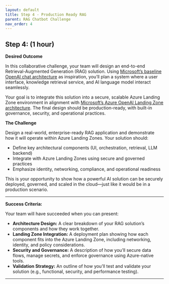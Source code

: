 ```yaml
---
layout: default
title: Step 4 - Production Ready RAG
parent: RAG Chatbot Challenge
nav_order: 4
---
```


## Step 4:  (1 hour)

**Desired Outcome**

In this collaborative challenge, your team will design an end-to-end Retrieval-Augmented Generation (RAG) solution. Using [Microsoft’s baseline OpenAI chat architecture](https://learn.microsoft.com/en-us/azure/architecture/ai-ml/architecture/baseline-openai-e2e-chat) as inspiration, you’ll plan a system where a user interface, knowledge retrieval service, and AI language model interact seamlessly.

Your goal is to integrate this solution into a secure, scalable Azure Landing Zone environment in alignment with [Microsoft’s Azure OpenAI Landing Zone architecture](https://learn.microsoft.com/en-us/azure/architecture/ai-ml/architecture/azure-openai-baseline-landing-zone). The final design should be production-ready, with built-in governance, security, and operational practices.

**The Challenge**

Design a real-world, enterprise-ready RAG application and demonstrate how it will operate within Azure Landing Zones. Your solution should:

- Define key architectural components (UI, orchestration, retrieval, LLM backend)
- Integrate with Azure Landing Zones using secure and governed practices
- Emphasize identity, networking, compliance, and operational readiness

This is your opportunity to show how a powerful AI solution can be securely deployed, governed, and scaled in the cloud—just like it would be in a production scenario.

---

**Success Criteria:**

Your team will have succeeded when you can present:

- **Architecture Design:** A clear breakdown of your RAG solution’s components and how they work together.
- **Landing Zone Integration:** A deployment plan showing how each component fits into the Azure Landing Zone, including networking, identity, and policy considerations.
- **Security and Governance:** A description of how you’ll secure data flows, manage secrets, and enforce governance using Azure-native tools.
- **Validation Strategy:** An outline of how you’ll test and validate your solution (e.g., functional, security, and performance testing).

---